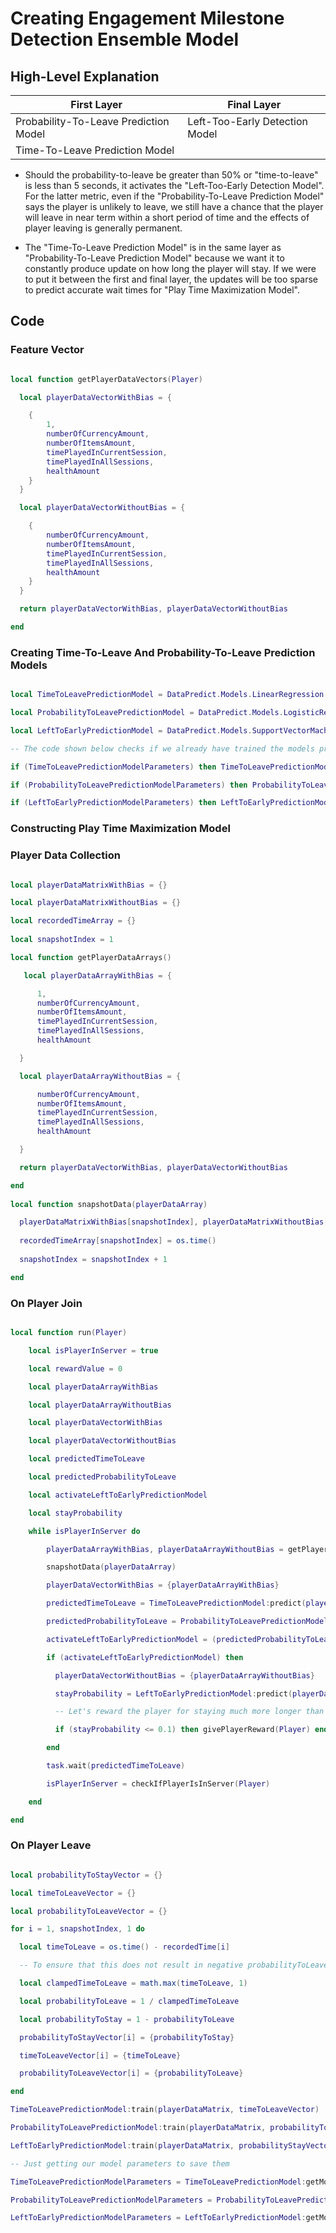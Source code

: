 # Creating Engagement Milestone Detection Ensemble Model

## High-Level Explanation

| First Layer                           | Final Layer                    |
|---------------------------------------|--------------------------------|
| Probability-To-Leave Prediction Model | Left-Too-Early Detection Model |
| Time-To-Leave Prediction Model        |                                |

* Should the probability-to-leave be greater than 50% or "time-to-leave" is less than 5 seconds, it activates the "Left-Too-Early Detection Model". For the latter metric, even if the "Probability-To-Leave Prediction Model" says the player is unlikely to leave, we still have a chance that the player will leave in near term within a short period of time and the effects of player leaving is generally permanent.

* The "Time-To-Leave Prediction Model" is in the same layer as "Probability-To-Leave Prediction Model" because we want it to constantly produce update on how long the player will stay. If we were to put it between the first and final layer, the updates will be too sparse to predict accurate wait times for "Play Time Maximization Model".

## Code

### Feature Vector

```lua

local function getPlayerDataVectors(Player)

  local playerDataVectorWithBias = {

    {
        1,
        numberOfCurrencyAmount,
        numberOfItemsAmount,
        timePlayedInCurrentSession,
        timePlayedInAllSessions,
        healthAmount
    }
  }

  local playerDataVectorWithoutBias = {

    {
        numberOfCurrencyAmount,
        numberOfItemsAmount,
        timePlayedInCurrentSession,
        timePlayedInAllSessions,
        healthAmount
    }
  }

  return playerDataVectorWithBias, playerDataVectorWithoutBias

end

```

### Creating Time-To-Leave And Probability-To-Leave Prediction Models

```lua

local TimeToLeavePredictionModel = DataPredict.Models.LinearRegression.new({maximumNumberOfIterations = 100, learningRate = 0.01})

local ProbabilityToLeavePredictionModel = DataPredict.Models.LogisticRegression.new({maximumNumberOfIterations = 100, learningRate = 0.01})

local LeftToEarlyPredictionModel = DataPredict.Models.SupportVectorMachine.new({maximumNumberOfIterations = 100, beta = 1, kernelFunction = "RadialBasisFunction"})

-- The code shown below checks if we already have trained the models previously.

if (TimeToLeavePredictionModelParameters) then TimeToLeavePredictionModel:setModelParameters(TimeToLeavePredictionModelParameters) end

if (ProbabilityToLeavePredictionModelParameters) then ProbabilityToLeavePredictionModel:setModelParameters(ProbabilityToLeavePredictionModelParameters) end

if (LeftToEarlyPredictionModelParameters) then LeftToEarlyPredictionModel:setModelParameters(LeftToEarlyPredictionModelParameters) end

```

### Constructing Play Time Maximization Model

### Player Data Collection

```lua

local playerDataMatrixWithBias = {}

local playerDataMatrixWithoutBias = {}

local recordedTimeArray = {}
  
local snapshotIndex = 1

local function getPlayerDataArrays()

   local playerDataArrayWithBias = {

      1,
      numberOfCurrencyAmount,
      numberOfItemsAmount,
      timePlayedInCurrentSession,
      timePlayedInAllSessions,
      healthAmount

  }

  local playerDataArrayWithoutBias = {

      numberOfCurrencyAmount,
      numberOfItemsAmount,
      timePlayedInCurrentSession,
      timePlayedInAllSessions,
      healthAmount

  }

  return playerDataVectorWithBias, playerDataVectorWithoutBias

end
  
local function snapshotData(playerDataArray)

  playerDataMatrixWithBias[snapshotIndex], playerDataMatrixWithoutBias[snapshotIndex] = getPlayerDataArrays()
  
  recordedTimeArray[snapshotIndex] = os.time()
  
  snapshotIndex = snapshotIndex + 1

end

```

### On Player Join

```lua

local function run(Player)

    local isPlayerInServer = true

    local rewardValue = 0

    local playerDataArrayWithBias

    local playerDataArrayWithoutBias

    local playerDataVectorWithBias

    local playerDataVectorWithoutBias

    local predictedTimeToLeave

    local predictedProbabilityToLeave

    local activateLeftToEarlyPredictionModel

    local stayProbability

    while isPlayerInServer do

        playerDataArrayWithBias, playerDataArrayWithoutBias = getPlayerDataArrays()

        snapshotData(playerDataArray)

        playerDataVectorWithBias = {playerDataArrayWithBias}

        predictedTimeToLeave = TimeToLeavePredictionModel:predict(playerDataVectorWithBias)[1][1]

        predictedProbabilityToLeave = ProbabilityToLeavePredictionModel:predict(playerDataVectorWithBias)[1][1]

        activateLeftToEarlyPredictionModel = (predictedProbabilityToLeave >= 0.5) or (predictedTimeToLeave <= 5)

        if (activateLeftToEarlyPredictionModel) then

          playerDataVectorWithoutBias = {playerDataArrayWithoutBias}

          stayProbability = LeftToEarlyPredictionModel:predict(playerDataVectorWithoutBias)[1][1]

          -- Let's reward the player for staying much more longer than our models' predictions.

          if (stayProbability <= 0.1) then givePlayerReward(Player) end 

        end

        task.wait(predictedTimeToLeave)

        isPlayerInServer = checkIfPlayerIsInServer(Player)

    end

end

```

### On Player Leave

```lua

local probabilityToStayVector = {}

local timeToLeaveVector = {}

local probabilityToLeaveVector = {}

for i = 1, snapshotIndex, 1 do

  local timeToLeave = os.time() - recordedTime[i]

  -- To ensure that this does not result in negative probabilityToLeave value if we're using sigmoid function for our logistic regression.

  local clampedTimeToLeave = math.max(timeToLeave, 1)

  local probabilityToLeave = 1 / clampedTimeToLeave

  local probabilityToStay = 1 - probabilityToLeave

  probabilityToStayVector[i] = {probabilityToStay}

  timeToLeaveVector[i] = {timeToLeave}

  probabilityToLeaveVector[i] = {probabilityToLeave}

end

TimeToLeavePredictionModel:train(playerDataMatrix, timeToLeaveVector)

ProbabilityToLeavePredictionModel:train(playerDataMatrix, probabilityToLeaveVector)

LeftToEarlyPredictionModel:train(playerDataMatrix, probabilityStayVector)

-- Just getting our model parameters to save them

TimeToLeavePredictionModelParameters = TimeToLeavePredictionModel:getModelParameters(true)

ProbabilityToLeavePredictionModelParameters = ProbabilityToLeavePredictionModel:getModelParameters(true)

LeftToEarlyPredictionModelParameters = LeftToEarlyPredictionModel:getModelParameters(true)

```
